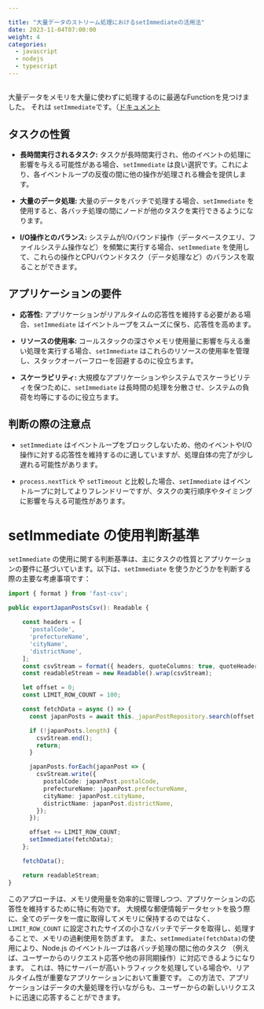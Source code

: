 ```yaml
---

title: "大量データのストリーム処理におけるsetImmediateの活用法"
date: 2023-11-04T07:00:00
weight: 4
categories:
  - javascript
  - nodejs
  - typescript
---
```


## 
大量データをメモリを大量に使わずに処理するのに最適なFunctionを見つけました。
それは `setImmediate`です。（[ドキュメント](https://nodejs.org/en/learn/asynchronous-work/understanding-setimmediate)


## タスクの性質

- **長時間実行されるタスク:** タスクが長時間実行され、他のイベントの処理に影響を与える可能性がある場合、`setImmediate` は良い選択です。これにより、各イベントループの反復の間に他の操作が処理される機会を提供します。

- **大量のデータ処理:** 大量のデータをバッチで処理する場合、`setImmediate` を使用すると、各バッチ処理の間にノードが他のタスクを実行できるようになります。

- **I/O操作とのバランス:** システムがI/Oバウンド操作（データベースクエリ、ファイルシステム操作など）を頻繁に実行する場合、`setImmediate` を使用して、これらの操作とCPUバウンドタスク（データ処理など）のバランスを取ることができます。

## アプリケーションの要件

- **応答性:** アプリケーションがリアルタイムの応答性を維持する必要がある場合、`setImmediate` はイベントループをスムーズに保ち、応答性を高めます。

- **リソースの使用率:** コールスタックの深さやメモリ使用量に影響を与える重い処理を実行する場合、`setImmediate` はこれらのリソースの使用率を管理し、スタックオーバーフローを回避するのに役立ちます。

- **スケーラビリティ:** 大規模なアプリケーションやシステムでスケーラビリティを保つために、`setImmediate` は長時間の処理を分散させ、システムの負荷を均等にするのに役立ちます。

## 判断の際の注意点

- `setImmediate` はイベントループをブロックしないため、他のイベントやI/O操作に対する応答性を維持するのに適していますが、処理自体の完了が少し遅れる可能性があります。

- `process.nextTick` や `setTimeout` と比較した場合、`setImmediate` はイベントループに対してよりフレンドリーですが、タスクの実行順序やタイミングに影響を与える可能性があります。

# setImmediate の使用判断基準

`setImmediate` の使用に関する判断基準は、主にタスクの性質とアプリケーションの要件に基づいています。以下は、`setImmediate` を使うかどうかを判断する際の主要な考慮事項です：


```typescript
import { format } from 'fast-csv';

public exportJapanPostsCsv(): Readable {
  
    const headers = [
      'postalCode',
      'prefectureName',
      'cityName',
      'districtName',
    ];
    const csvStream = format({ headers, quoteColumns: true, quoteHeaders: true, alwaysWriteHeaders: true });
    const readableStream = new Readable().wrap(csvStream);

    let offset = 0;
    const LIMIT_ROW_COUNT = 100;

    const fetchData = async () => {
      const japanPosts = await this._japanPostRepository.search(offset, LIMIT_ROW_COUNT);

      if (!japanPosts.length) {
        csvStream.end();
        return;
      }

      japanPosts.forEach(japanPost => {
        csvStream.write({
          postalCode: japanPost.postalCode,
          prefectureName: japanPost.prefectureName,
          cityName: japanPost.cityName,
          districtName: japanPost.districtName,
        });
      });

      offset += LIMIT_ROW_COUNT;
      setImmediate(fetchData);
    };

    fetchData();

    return readableStream;
}
```

このアプローチは、メモリ使用量を効率的に管理しつつ、アプリケーションの応答性を維持するために特に有効です。
大規模な郵便情報データセットを扱う際に、全てのデータを一度に取得してメモリに保持するのではなく、
`LIMIT_ROW_COUNT` に設定されたサイズの小さなバッチでデータを取得し、処理することで、メモリの過剰使用を防ぎます。
また、`setImmediate(fetchData)`の使用により、Node.js のイベントループは各バッチ処理の間に他のタスク
（例えば、ユーザーからのリクエスト応答や他の非同期操作）に対応できるようになります。
これは、特にサーバーが高いトラフィックを処理している場合や、リアルタイム性が重要なアプリケーションにおいて重要です。
この方法で、アプリケーションはデータの大量処理を行いながらも、ユーザーからの新しいリクエストに迅速に応答することができます。